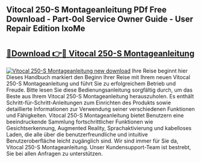 ## Vitocal 250-S Montageanleitung PDf Free Download - Part-0ol Service Owner Guide - User Repair Edition IxoMe

# <h2><a href="http://df6l8im.blite.top/?on=Vitocal+250-S+Montageanleitung">🔗Download 👉🔴 Vitocal 250-S Montageanleitung</a></h2>

[![Vitocal 250-S Montageanleitung new download](https://i.imgur.com/lujVjoI.png)](http://df6l8im.blite.top/?on=Vitocal+250-S+Montageanleitung)
Ihre Reise beginnt hier Dieses Handbuch markiert den Beginn Ihrer Reise mit Ihrem neuen Vitocal 250-S Montageanleitung und führt Sie zu erfolgreichem Betrieb und Freude. Bitte lesen Sie diese Bedienungsanleitung sorgfältig durch, um das Beste aus Ihrem Vitocal 250-S Montageanleitung herauszuholen. Es enthält Schritt-für-Schritt-Anleitungen zum Einrichten des Produkts sowie detaillierte Informationen zur Verwendung seiner verschiedenen Funktionen und Fähigkeiten. Vitocal 250-S Montageanleitung bietet Benutzern eine beeindruckende Sammlung fortschrittlicher Funktionen wie Gesichtserkennung, Augmented Reality, Sprachaktivierung und kabelloses Laden, die alle über die benutzerfreundliche und intuitive Benutzeroberfläche leicht zugänglich sind. Wir sind immer für Sie da, Vitocal 250-S Montageanleitung. Unser Kundensupport-Team ist bestrebt, Sie bei allen Anfragen zu unterstützen.
